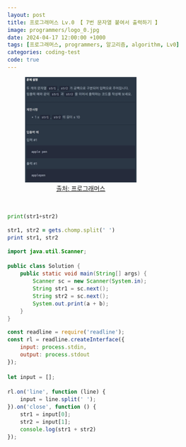 ```yaml
---
layout: post
title: 프로그래머스 Lv.0 【 7번 문자열 붙여서 출력하기 】
image: programmers/logo_0.jpg
date: 2024-04-17 12:00:00 +1000
tags: [프로그래머스, programmers, 알고리즘, algorithm, Lv0]
categories: coding-test
code: true
---
```

<figure style="width: 50%; text-align: center;">
    <img src="/assets/programmers/programmers007.jpg">
    <figcaption><a href="https://school.programmers.co.kr/learn/courses/30/lessons/181946">출처: 프로그래머스</a></figcaption>
</figure>

<br>

```python
print(str1+str2)
```

```ruby
str1, str2 = gets.chomp.split(' ')
print str1, str2
```

```java
import java.util.Scanner;

public class Solution {
    public static void main(String[] args) {
        Scanner sc = new Scanner(System.in);
        String str1 = sc.next();
        String str2 = sc.next();
        System.out.print(a + b);
    }
}
```

```javascript
const readline = require('readline');
const rl = readline.createInterface({
    input: process.stdin,
    output: process.stdout
});

let input = [];

rl.on('line', function (line) {
    input = line.split(' ');
}).on('close', function () {
    str1 = input[0];
    str2 = input[1];
    console.log(str1 + str2)
});
```